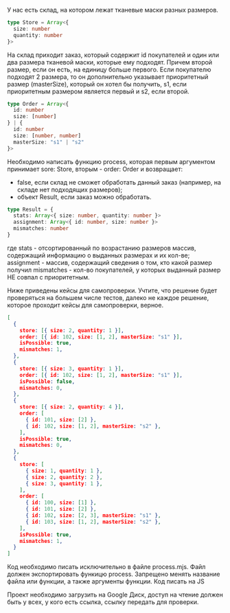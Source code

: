 
У нас есть склад, на котором лежат тканевые маски разных размеров.
```ts
type Store = Array<{
  size: number
  quantity: number
}>
```

На склад приходит заказ, который содержит id покупателей и один или два размера тканевой маски,
которые ему подходят. Причем второй размер, если он есть, на единицу больше первого.
Если покупателю подходят 2 размера, то он дополнительно указывает приоритетный размер (masterSize),
который он хотел бы получить, s1, если приоритетным размером является первый и s2, если второй.
```ts
type Order = Array<{
  id: number
  size: [number]
} | {
  id: number
  size: [number, number]
  masterSize: "s1" | "s2"
}>
```

Необходимо написать функцию process, которая первым аргументом принимает sore: Store, вторым - order: Order
и возвращает:
- false, если склад не сможет обработать данный заказ (например, на складе нет подходящих размеров);
- объект Result, если заказ можно обработать. 
```ts
type Result = {
  stats: Array<{ size: number, quantity: number }>
  assignment: Array<{ id: number, size: number }>
  mismatches: number
}
```
где stats - отсортированный по возрастанию размеров массив, содержащий информацию о выданных размерах и их кол-ве;
assignment - массив, содержащий сведения о том, кто какой размер получил
mismatches - кол-во покупателей, у которых выданный размер НЕ совпал с приоритетным.

Ниже приведены кейсы для самопроверки. Учтите, что решение будет проверяться на большем числе тестов, далеко не каждое решение, которое проходит кейсы для самопроверки, верное.

```json
[
  {
    store: [{ size: 2, quantity: 1 }],
    order: [{ id: 102, size: [1, 2], masterSize: "s1" }],
    isPossible: true,
    mismatches: 1,
  },
  {
    store: [{ size: 3, quantity: 1 }],
    order: [{ id: 102, size: [1, 2], masterSize: "s1" }],
    isPossible: false,
    mismatches: 0,
  },
  {
    store: [{ size: 2, quantity: 4 }],
    order: [
      { id: 101, size: [2] },
      { id: 102, size: [1, 2], masterSize: "s2" },
    ],
    isPossible: true,
    mismatches: 0,
  },
  {
    store: [
      { size: 1, quantity: 1 },
      { size: 2, quantity: 2 },
      { size: 3, quantity: 1 },
    ],
    order: [
      { id: 100, size: [1] },
      { id: 101, size: [2] },
      { id: 102, size: [2, 3], masterSize: "s1" },
      { id: 103, size: [1, 2], masterSize: "s2" },
    ],
    isPossible: true,
    mismatches: 1,
  }
]
```

Код необходимо писать исключительно в файле process.mjs. Файл должен экспортировать функицю process. Запрещено менять название файла или функции, а также аргументы функции. Код писать на JS

Проект необходимо загрузить на Google Диск, доступ на чтение должен быть у всех, у кого есть ссылка, ссылку передать для проверки.